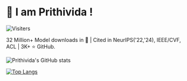 # 👋  I am Prithivida !

![Visiters](https://visitor-badge.laobi.icu/badge?page_id=PrithivirajDamodaran.visitor-badge)


32 Million+ Model downloads in 🤗 | Cited in NeurIPS('22,'24), IEEE/CVF, ACL | 3K+ ⭐️ GitHub.

<!-- <a href="https://github.com/sponsors/PrithivirajDamodaran" title="Sponsor PrithiviDa"><img src="/assets/sponsor.svg?sanitize=true" width="94" height="28" aria-hidden="true"></a> --> 

![Prithivida's GitHub stats](https://github-readme-stats.vercel.app/api?username=PrithivirajDamodaran&show_icons=true&theme=radical)

[![Top Langs](https://github-readme-stats.vercel.app/api/top-langs/?username=PrithivirajDamodaran)](https://github.com/PrithivirajDamodaran/github-readme-stats)

